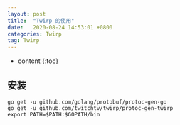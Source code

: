 ```yaml
---
layout: post
title:  "Twirp 的使用"
date:   2020-08-24 14:53:01 +0800
categories: Twirp
tag: Twirp
---
```


* content
{:toc}

## 安装

```
go get -u github.com/golang/protobuf/protoc-gen-go
go get -u github.com/twitchtv/twirp/protoc-gen-twirp
export PATH=$PATH:$GOPATH/bin
```
